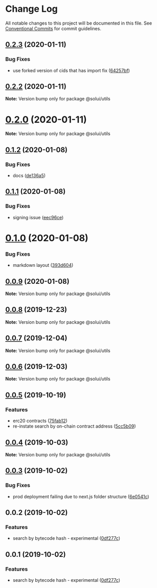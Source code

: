 # Change Log

All notable changes to this project will be documented in this file.
See [Conventional Commits](https://conventionalcommits.org) for commit guidelines.

## [0.2.3](https://github.com/solui/solui/compare/v0.2.2...v0.2.3) (2020-01-11)


### Bug Fixes

* use forked version of cids that has import fix ([64257bf](https://github.com/solui/solui/commit/64257bf))





## [0.2.2](https://github.com/solui/solui/compare/v0.2.1...v0.2.2) (2020-01-11)

**Note:** Version bump only for package @solui/utils





# [0.2.0](https://github.com/solui/solui/compare/v0.1.2...v0.2.0) (2020-01-11)

**Note:** Version bump only for package @solui/utils





## [0.1.2](https://github.com/solui/solui/compare/v0.1.1...v0.1.2) (2020-01-08)


### Bug Fixes

* docs ([de136a5](https://github.com/solui/solui/commit/de136a5))





## [0.1.1](https://github.com/solui/solui/compare/v0.1.0...v0.1.1) (2020-01-08)


### Bug Fixes

* signing issue ([eec96ce](https://github.com/solui/solui/commit/eec96ce))





# [0.1.0](https://github.com/solui/solui/compare/v0.0.9...v0.1.0) (2020-01-08)


### Bug Fixes

* markdown layout ([393d604](https://github.com/solui/solui/commit/393d604))





## [0.0.9](https://github.com/solui/solui/compare/v0.0.8...v0.0.9) (2020-01-08)

**Note:** Version bump only for package @solui/utils





## [0.0.8](https://github.com/solui/solui/compare/v0.0.7...v0.0.8) (2019-12-23)

**Note:** Version bump only for package @solui/utils





## [0.0.7](https://github.com/solui/solui/compare/v0.0.6...v0.0.7) (2019-12-04)

**Note:** Version bump only for package @solui/utils





## [0.0.6](https://github.com/solui/solui/compare/v0.0.5...v0.0.6) (2019-12-03)

**Note:** Version bump only for package @solui/utils





## [0.0.5](https://github.com/solui/solui/compare/v0.0.4...v0.0.5) (2019-10-19)


### Features

* erc20 contracts ([75fab12](https://github.com/solui/solui/commit/75fab12))
* re-instate search by on-chain contract address ([5cc5b09](https://github.com/solui/solui/commit/5cc5b09))





## [0.0.4](https://github.com/solui/solui/compare/v0.0.3...v0.0.4) (2019-10-03)

**Note:** Version bump only for package @solui/utils





## [0.0.3](https://github.com/solui/solui/compare/v0.0.2...v0.0.3) (2019-10-02)


### Bug Fixes

* prod deployment failing due to next.js folder structure ([6e0541c](https://github.com/solui/solui/commit/6e0541c))





## 0.0.2 (2019-10-02)


### Features

* search by bytecode hash - experimental ([0df277c](https://github.com/solui/solui/commit/0df277c))





## 0.0.1 (2019-10-02)


### Features

* search by bytecode hash - experimental ([0df277c](https://github.com/solui/solui/commit/0df277c))
